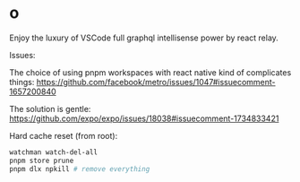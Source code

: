 # o

Enjoy the luxury of VSCode full graphql intellisense power by react relay.

Issues:

The choice of using pnpm workspaces with react native kind of complicates things: https://github.com/facebook/metro/issues/1047#issuecomment-1657200840

The solution is gentle: https://github.com/expo/expo/issues/18038#issuecomment-1734833421

Hard cache reset (from root):

```bash
watchman watch-del-all
pnpm store prune
pnpm dlx npkill # remove everything
```

